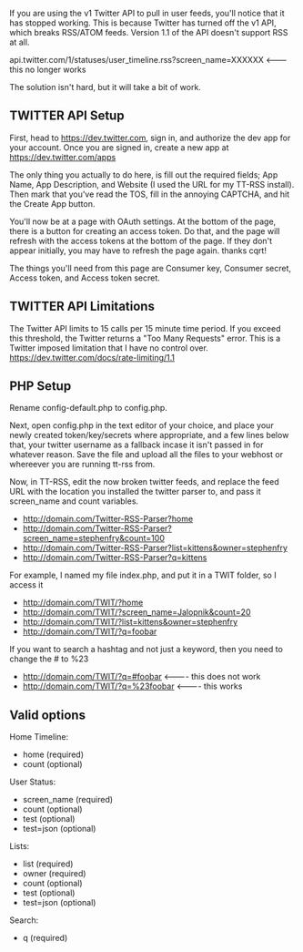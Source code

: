 If you are using the v1 Twitter API to pull in user feeds, you'll notice that it has stopped working. This is because Twitter has turned off the v1 API, which breaks RSS/ATOM feeds. Version 1.1 of the API doesn't support RSS at all.

api.twitter.com/1/statuses/user_timeline.rss?screen_name=XXXXXX <--- this no longer works

The solution isn't hard, but it will take a bit of work.

TWITTER API Setup
-------------
First, head to https://dev.twitter.com, sign in, and authorize the dev app for your account.
Once you are signed in, create a new app at https://dev.twitter.com/apps

The only thing you actually to do here, is fill out the required fields; App Name, App Description, and Website (I used the URL for my TT-RSS install). Then mark that you've read the TOS, fill in the annoying CAPTCHA, and hit the Create App button.

You'll now be at a page with OAuth settings. At the bottom of the page, there is a button for creating an access token. Do that, and the page will refresh with the access tokens at the bottom of the page. If they don't appear initially, you may have to refresh the page again. thanks cqrt!

The things you'll need from this page are Consumer key, Consumer secret, Access token, and Access token secret.

TWITTER API Limitations
-------------
The Twitter API limits to 15 calls per 15 minute time period. If you exceed this threshold, the Twitter returns a "Too Many Requests" error.
This is a Twitter imposed limitation that I have no control over.
https://dev.twitter.com/docs/rate-limiting/1.1

PHP Setup
-------------
Rename config-default.php to config.php. 

Next, open config.php in the text editor of your choice, and place your newly created token/key/secrets where appropriate, and a few lines below that, your twitter username as a fallback incase it isn't passed in for whatever reason. Save the file and upload all the files to your webhost or whereever you are running tt-rss from.

Now, in TT-RSS, edit the now broken twitter feeds, and replace the feed URL with the location you installed the twitter parser to, and pass it screen_name and count variables.

- http://domain.com/Twitter-RSS-Parser?home
- http://domain.com/Twitter-RSS-Parser?screen_name=stephenfry&count=100
- http://domain.com/Twitter-RSS-Parser?list=kittens&owner=stephenfry
- http://domain.com/Twitter-RSS-Parser?q=kittens

For example, I named my file index.php, and put it in a TWIT folder, so I access it
- http://domain.com/TWIT/?home
- http://domain.com/TWIT/?screen_name=Jalopnik&count=20
- http://domain.com/TWIT/?list=kittens&owner=stephenfry
- http://domain.com/TWIT/?q=foobar

If you want to search a hashtag and not just a keyword, then you need to change the # to %23 
- http://domain.com/TWIT/?q=#foobar <---- this does not work
- http://domain.com/TWIT/?q=%23foobar <---- this works


Valid options
-------------
Home Timeline:
- home (required)
- count (optional)

User Status:
- screen_name (required)
- count (optional)
- test (optional)
- test=json (optional)

Lists:
- list (required)
- owner (required)
- count (optional)
- test (optional)
- test=json (optional)

Search:
- q (required)

